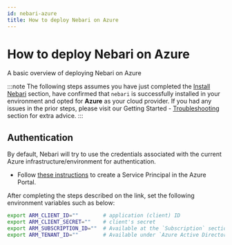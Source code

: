 ```yaml
---
id: nebari-azure
title: How to deploy Nebari on Azure
---
```


# How to deploy Nebari on Azure

A basic overview of deploying Nebari on Azure

:::note
The following steps assumes you have just completed the [Install Nebari](/started/installing-nebari) section, have confirmed that `nebari` is successfully installed in your environment and opted for **Azure** as your cloud provider. If you had any issues in the prior steps, please visit our Getting Started - [Troubleshooting](/started/troubleshooting) section for extra advice.
:::

## Authentication

By default, Nebari will try to use the credentials associated with the current Azure infrastructure/environment for authentication.

- Follow [these instructions](https://registry.terraform.io/providers/hashicorp/azurerm/latest/docs/guides/service_principal_client_secret#creating-a-service-principal-in-the-azure-portal) to create a Service Principal in the Azure Portal.

After completing the steps described on the link, set the following environment variables such as below:

```bash
export ARM_CLIENT_ID=""        # application (client) ID
export ARM_CLIENT_SECRET=""    # client's secret
export ARM_SUBSCRIPTION_ID=""  # Available at the `Subscription` section under the `Overview` tab
export ARM_TENANT_ID=""        # Available under `Azure Active Directories`>`Properties`>`Tenant ID`
```
